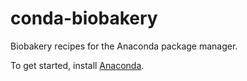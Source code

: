 # conda-biobakery #
Biobakery recipes for the Anaconda package manager.

To get started, install [Anaconda](http://docs.anaconda.com/anaconda-cloud/user-guide/getting-started/).
 
